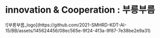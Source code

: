 <h1>innovation & Cooperation : 부릉부름</h1>
![부릉부름_logo](https://github.com/2021-SMHRD-KDT-AI-15/BB/assets/145624456/08ec565e-9f24-4f3a-9f87-7e38be2e9a31)

